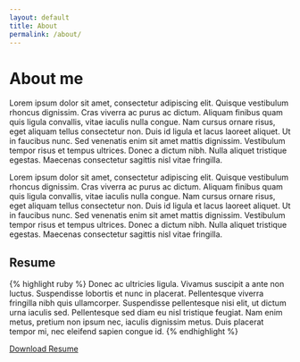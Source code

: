 ```yaml
---
layout: default
title: About
permalink: /about/
---
```



# About me

Lorem ipsum dolor sit amet, consectetur adipiscing elit. Quisque vestibulum rhoncus dignissim. Cras viverra ac purus ac dictum. Aliquam finibus quam quis ligula convallis, vitae iaculis nulla congue. Nam cursus ornare risus, eget aliquam tellus consectetur non. Duis id ligula et lacus laoreet aliquet. Ut in faucibus nunc. Sed venenatis enim sit amet mattis dignissim. Vestibulum tempor risus et tempus ultrices. Donec a dictum nibh. Nulla aliquet tristique egestas. Maecenas consectetur sagittis nisl vitae fringilla.

Lorem ipsum dolor sit amet, consectetur adipiscing elit. Quisque vestibulum rhoncus dignissim. Cras viverra ac purus ac dictum. Aliquam finibus quam quis ligula convallis, vitae iaculis nulla congue. Nam cursus ornare risus, eget aliquam tellus consectetur non. Duis id ligula et lacus laoreet aliquet. Ut in faucibus nunc. Sed venenatis enim sit amet mattis dignissim. Vestibulum tempor risus et tempus ultrices. Donec a dictum nibh. Nulla aliquet tristique egestas. Maecenas consectetur sagittis nisl vitae fringilla.

## Resume

{% highlight ruby %}
Donec ac ultricies ligula. Vivamus suscipit a ante non luctus. Suspendisse
lobortis et nunc in placerat. Pellentesque viverra fringilla nibh quis
ullamcorper. Suspendisse pellentesque nisi elit, ut dictum urna iaculis
sed. Pellentesque sed diam eu nisl tristique feugiat. Nam enim metus, pretium
non ipsum nec, iaculis dignissim metus. Duis placerat tempor mi, nec eleifend
sapien congue id.
{% endhighlight %}

[Download Resume]()